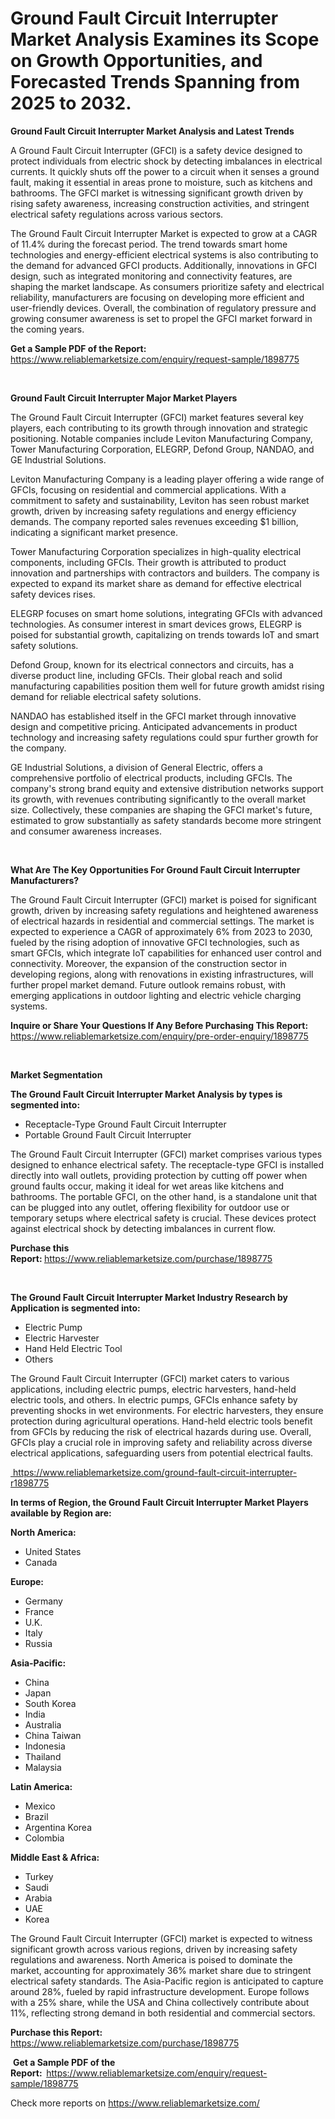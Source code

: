 <p><h1>Ground Fault Circuit Interrupter Market Analysis Examines its Scope on Growth Opportunities, and Forecasted Trends Spanning from 2025 to 2032.</h1></p><p><strong>Ground Fault Circuit Interrupter Market Analysis and Latest Trends</strong></p>
<p><p>A Ground Fault Circuit Interrupter (GFCI) is a safety device designed to protect individuals from electric shock by detecting imbalances in electrical currents. It quickly shuts off the power to a circuit when it senses a ground fault, making it essential in areas prone to moisture, such as kitchens and bathrooms. The GFCI market is witnessing significant growth driven by rising safety awareness, increasing construction activities, and stringent electrical safety regulations across various sectors.</p><p>The Ground Fault Circuit Interrupter Market is expected to grow at a CAGR of 11.4% during the forecast period. The trend towards smart home technologies and energy-efficient electrical systems is also contributing to the demand for advanced GFCI products. Additionally, innovations in GFCI design, such as integrated monitoring and connectivity features, are shaping the market landscape. As consumers prioritize safety and electrical reliability, manufacturers are focusing on developing more efficient and user-friendly devices. Overall, the combination of regulatory pressure and growing consumer awareness is set to propel the GFCI market forward in the coming years.</p></p>
<p><strong>Get a Sample PDF of the Report:&nbsp;</strong> <a href="https://www.reliablemarketsize.com/enquiry/request-sample/1898775?utm_campaign=1131&utm_medium=2&utm_source=Github&utm_content=ia&utm_term=16022025&utm_id=ground-fault-circuit-interrupter">https://www.reliablemarketsize.com/enquiry/request-sample/1898775</a></p>
<p>&nbsp;</p>
<p><strong>Ground Fault Circuit Interrupter Major Market Players</strong></p>
<p><p>The Ground Fault Circuit Interrupter (GFCI) market features several key players, each contributing to its growth through innovation and strategic positioning. Notable companies include Leviton Manufacturing Company, Tower Manufacturing Corporation, ELEGRP, Defond Group, NANDAO, and GE Industrial Solutions. </p><p>Leviton Manufacturing Company is a leading player offering a wide range of GFCIs, focusing on residential and commercial applications. With a commitment to safety and sustainability, Leviton has seen robust market growth, driven by increasing safety regulations and energy efficiency demands. The company reported sales revenues exceeding $1 billion, indicating a significant market presence.</p><p>Tower Manufacturing Corporation specializes in high-quality electrical components, including GFCIs. Their growth is attributed to product innovation and partnerships with contractors and builders. The company is expected to expand its market share as demand for effective electrical safety devices rises.</p><p>ELEGRP focuses on smart home solutions, integrating GFCIs with advanced technologies. As consumer interest in smart devices grows, ELEGRP is poised for substantial growth, capitalizing on trends towards IoT and smart safety solutions.</p><p>Defond Group, known for its electrical connectors and circuits, has a diverse product line, including GFCIs. Their global reach and solid manufacturing capabilities position them well for future growth amidst rising demand for reliable electrical safety solutions.</p><p>NANDAO has established itself in the GFCI market through innovative design and competitive pricing. Anticipated advancements in product technology and increasing safety regulations could spur further growth for the company.</p><p>GE Industrial Solutions, a division of General Electric, offers a comprehensive portfolio of electrical products, including GFCIs. The company's strong brand equity and extensive distribution networks support its growth, with revenues contributing significantly to the overall market size. Collectively, these companies are shaping the GFCI market's future, estimated to grow substantially as safety standards become more stringent and consumer awareness increases.</p></p>
<p>&nbsp;</p>
<p><strong>What Are The Key Opportunities For Ground Fault Circuit Interrupter Manufacturers?</strong></p>
<p><p>The Ground Fault Circuit Interrupter (GFCI) market is poised for significant growth, driven by increasing safety regulations and heightened awareness of electrical hazards in residential and commercial settings. The market is expected to experience a CAGR of approximately 6% from 2023 to 2030, fueled by the rising adoption of innovative GFCI technologies, such as smart GFCIs, which integrate IoT capabilities for enhanced user control and connectivity. Moreover, the expansion of the construction sector in developing regions, along with renovations in existing infrastructures, will further propel market demand. Future outlook remains robust, with emerging applications in outdoor lighting and electric vehicle charging systems.</p></p>
<p><strong>Inquire or Share Your Questions If Any Before Purchasing This Report:</strong> <a href="https://www.reliablemarketsize.com/enquiry/pre-order-enquiry/1898775?utm_campaign=1131&utm_medium=2&utm_source=Github&utm_content=ia&utm_term=16022025&utm_id=ground-fault-circuit-interrupter">https://www.reliablemarketsize.com/enquiry/pre-order-enquiry/1898775</a></p>
<p>&nbsp;</p>
<p><strong>Market Segmentation</strong></p>
<p><strong>The Ground Fault Circuit Interrupter Market Analysis by types is segmented into:</strong></p>
<p><ul><li>Receptacle-Type Ground Fault Circuit Interrupter</li><li>Portable Ground Fault Circuit Interrupter</li></ul></p>
<p><p>The Ground Fault Circuit Interrupter (GFCI) market comprises various types designed to enhance electrical safety. The receptacle-type GFCI is installed directly into wall outlets, providing protection by cutting off power when ground faults occur, making it ideal for wet areas like kitchens and bathrooms. The portable GFCI, on the other hand, is a standalone unit that can be plugged into any outlet, offering flexibility for outdoor use or temporary setups where electrical safety is crucial. These devices protect against electrical shock by detecting imbalances in current flow.</p></p>
<p><strong>Purchase this Report:&nbsp;</strong><a href="https://www.reliablemarketsize.com/purchase/1898775?utm_campaign=1131&utm_medium=2&utm_source=Github&utm_content=ia&utm_term=16022025&utm_id=ground-fault-circuit-interrupter">https://www.reliablemarketsize.com/purchase/1898775</a></p>
<p>&nbsp;</p>
<p><strong>The Ground Fault Circuit Interrupter Market Industry Research by Application is segmented into:</strong></p>
<p><ul><li>Electric Pump</li><li>Electric Harvester</li><li>Hand Held Electric Tool</li><li>Others</li></ul></p>
<p><p>The Ground Fault Circuit Interrupter (GFCI) market caters to various applications, including electric pumps, electric harvesters, hand-held electric tools, and others. In electric pumps, GFCIs enhance safety by preventing shocks in wet environments. For electric harvesters, they ensure protection during agricultural operations. Hand-held electric tools benefit from GFCIs by reducing the risk of electrical hazards during use. Overall, GFCIs play a crucial role in improving safety and reliability across diverse electrical applications, safeguarding users from potential electrical faults.</p></p>
<p><a href="https://www.reliablemarketsize.com/ground-fault-circuit-interrupter-r1898775?utm_campaign=1131&utm_medium=2&utm_source=Github&utm_content=ia&utm_term=16022025&utm_id=ground-fault-circuit-interrupter">&nbsp;https://www.reliablemarketsize.com/ground-fault-circuit-interrupter-r1898775</a></p>
<p><strong>In terms of Region, the Ground Fault Circuit Interrupter Market Players available by Region are:</strong></p>
<p>
    <p> <strong> North America: </strong>
        <ul>
            <li>United States</li>
            <li>Canada</li>
        </ul>
        </p> 
    <p> <strong> Europe: </strong>
        <ul>
            <li>Germany</li>
            <li>France</li>
            <li>U.K.</li>
            <li>Italy</li>
            <li>Russia</li>
        </ul>
        </p> 
    <p> <strong> Asia-Pacific: </strong>
        <ul>
            <li>China</li>
            <li>Japan</li>
            <li>South Korea</li>
            <li>India</li>
            <li>Australia</li>
            <li>China Taiwan</li>
            <li>Indonesia</li>
            <li>Thailand</li>
            <li>Malaysia</li>
        </ul>
        </p> 
    <p> <strong> Latin America: </strong>
        <ul>
            <li>Mexico</li>
            <li>Brazil</li>
            <li>Argentina Korea</li>
            <li>Colombia</li>
        </ul>
        </p> 
    <p> <strong> Middle East & Africa: </strong>
        <ul>
            <li>Turkey</li>
            <li>Saudi</li>
            <li>Arabia</li>
            <li>UAE</li>
            <li>Korea</li>
        </ul>
    </p>
    </p>
<p><p>The Ground Fault Circuit Interrupter (GFCI) market is expected to witness significant growth across various regions, driven by increasing safety regulations and awareness. North America is poised to dominate the market, accounting for approximately 36% market share due to stringent electrical safety standards. The Asia-Pacific region is anticipated to capture around 28%, fueled by rapid infrastructure development. Europe follows with a 25% share, while the USA and China collectively contribute about 11%, reflecting strong demand in both residential and commercial sectors.</p></p>
<p><strong>Purchase this Report: </strong><a href="https://www.reliablemarketsize.com/purchase/1898775?utm_campaign=1131&utm_medium=2&utm_source=Github&utm_content=ia&utm_term=16022025&utm_id=ground-fault-circuit-interrupter">https://www.reliablemarketsize.com/purchase/1898775</a></p>
<p>&nbsp;<strong>Get a Sample PDF of the Report:&nbsp;&nbsp;</strong><a href="https://www.reliablemarketsize.com/enquiry/request-sample/1898775?utm_campaign=1131&utm_medium=2&utm_source=Github&utm_content=ia&utm_term=16022025&utm_id=ground-fault-circuit-interrupter">https://www.reliablemarketsize.com/enquiry/request-sample/1898775</a></p>
<p><strong></strong></p>
<p>Check more reports on <a href="https://www.reliablemarketsize.com/?utm_campaign=1131&utm_medium=2&utm_source=Github&utm_content=ia&utm_term=16022025&utm_id=ground-fault-circuit-interrupter">https://www.reliablemarketsize.com/</a></p>